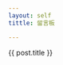 ```yaml
---
layout: self
tittle: 留言板

---
```


<div>
<span class="post-teaser__title">{{ post.title }}</span>
</div>